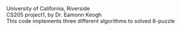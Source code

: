 University of California, Riverside  
CS205 project1, by Dr. Eamonn Keogh  
This code implements three different algorithms to solved 8-puzzle
